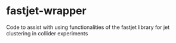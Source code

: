 # fastjet-wrapper

Code to assist with using functionalities of the fastjet library for jet clustering in collider experiments
